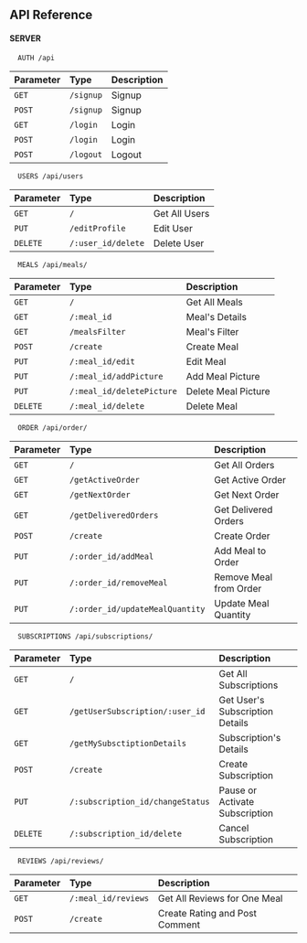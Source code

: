 ## API Reference

#### SERVER

```http
  AUTH /api
```

| Parameter | Type     | Description                |
| :-------- | :------- | :------------------------- |
| `GET` | `/signup` | Signup |
| `POST` | `/signup` | Signup |
| `GET` | `/login` | Login |
| `POST` | `/login` | Login |
| `POST` | `/logout` | Logout |

```http
  USERS /api/users
```

| Parameter | Type     | Description                |
| :-------- | :------- | :------------------------- |
| `GET` | `/` | Get All Users |
| `PUT` | `/editProfile` | Edit User |
| `DELETE` | `/:user_id/delete` | Delete User |

```http
  MEALS /api/meals/
```

| Parameter | Type     | Description                |
| :-------- | :------- | :------------------------- |
| `GET` | `/` | Get All Meals |
| `GET` | `/:meal_id` | Meal's Details |
| `GET` | `/mealsFilter` | Meal's Filter |
| `POST` | `/create` | Create Meal |
| `PUT` | `/:meal_id/edit` | Edit Meal |
| `PUT` | `/:meal_id/addPicture` | Add Meal Picture |
| `PUT` | `/:meal_id/deletePicture` | Delete Meal Picture |
| `DELETE` | `/:meal_id/delete` | Delete Meal |



```http
  ORDER /api/order/
```

| Parameter | Type     | Description                |
| :-------- | :------- | :------------------------- |
| `GET` | `/` | Get All Orders |
| `GET` | `/getActiveOrder` | Get Active Order |
| `GET`| `/getNextOrder` | Get Next Order |
| `GET`| `/getDeliveredOrders` | Get Delivered Orders |
| `POST` | `/create` | Create Order |
| `PUT` | `/:order_id/addMeal` | Add Meal to Order |
| `PUT`| `/:order_id/removeMeal` | Remove Meal from Order |
| `PUT`| `/:order_id/updateMealQuantity` | Update Meal Quantity | // Puede que haya que separarlo en 2 métodos, uno que incrementa y otro que resta


```http
  SUBSCRIPTIONS /api/subscriptions/
```

| Parameter | Type     | Description                |
| :-------- | :------- | :------------------------- |
| `GET` | `/` | Get All Subscriptions |
| `GET` | `/getUserSubscription/:user_id` | Get User's Subscription Details|
| `GET` | `/getMySubsctiptionDetails` | Subscription's Details |
| `POST` | `/create` | Create Subscription | // lógica para crear el menú base
| `PUT`| `/:subscription_id/changeStatus` | Pause or Activate Subscription |
| `DELETE` | `/:subscription_id/delete` | Cancel Subscription |


```http
  REVIEWS /api/reviews/
```

| Parameter | Type     | Description                |
| :-------- | :------- | :------------------------- |
| `GET` | `/:meal_id/reviews` | Get All Reviews for One Meal |
| `POST` | `/create` | Create Rating and Post Comment | // También actualiza el meal rating